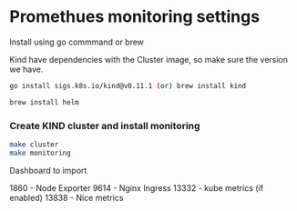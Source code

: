 # Promethues monitoring settings

Install using go commmand or brew

Kind have dependencies with the Cluster image, so make sure the version we have.

```bash
go install sigs.k8s.io/kind@v0.11.1 (or) brew install kind
```

```bash
brew install helm
```

### Create KIND cluster and install monitoring

```bash
make cluster
make monitoring
```

Dashboard to import

1860 - Node Exporter
9614 - Nginx Ingress
13332 - kube metrics (if enabled)
13838 - Nice metrics
